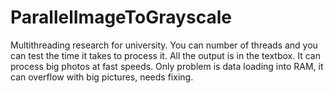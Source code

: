 # ParallelImageToGrayscale
Multithreading research for university. You can number of threads and you can test the time it takes to process it. All the output is in the textbox. It can process big photos at fast speeds. Only problem is data loading into RAM, it can overflow with big pictures, needs fixing.

